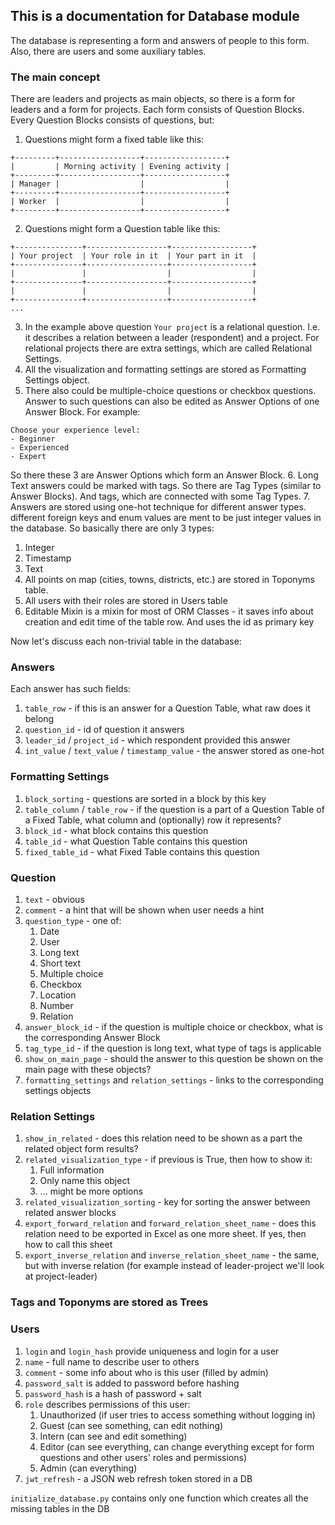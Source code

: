 ## This is a documentation for Database module

The database is representing a form and answers of people to this form.
Also, there are users and some auxiliary tables.

### The main concept
There are leaders and projects as main objects, so there is a form for
leaders and a form for projects. Each form consists of Question Blocks.
Every Question Blocks consists of questions, but:
1. Questions might form a fixed table like this:
```
+---------+------------------+------------------+
|         | Morning activity | Evening activity |
+---------+------------------+------------------+
| Manager |                  |                  |
+---------+------------------+------------------+
| Worker  |                  |                  |
+---------+------------------+------------------+
```
2. Questions might form a Question table like this:
```
+---------------+------------------+------------------+
| Your project  | Your role in it  | Your part in it  |
+---------------+------------------+------------------+
|               |                  |                  |
+---------------+------------------+------------------+
|               |                  |                  |
+---------------+------------------+------------------+
...
```
3. In the example above question `Your project` is a relational question.
I.e. it describes a relation between a leader (respondent) and a project.
For relational projects there are extra settings, which are called
Relational Settings.
4. All the visualization and formatting settings are stored as 
Formatting Settings object.
5. There also could be multiple-choice questions or checkbox questions.
Answer to such questions can also be edited as 
Answer Options of one Answer Block. For example:
```
Choose your experience level:
- Beginner
- Experienced
- Expert
```
So there these 3 are Answer Options which form an Answer Block.
6. Long Text answers could be marked with tags. So there are Tag Types 
(similar to Answer Blocks). 
And tags, which are connected with some Tag Types.
7. Answers are stored using one-hot technique for different answer types.
different foreign keys and enum values are ment to be just integer 
values in the database. So basically there are only 3 types:
   1. Integer
   2. Timestamp
   3. Text
8. All points on map (cities, towns, districts, etc.) are stored in 
Toponyms table.
9. All users with their roles are stored in Users table
10. Editable Mixin is a mixin for most of ORM Classes - it saves 
info about creation and edit time of the table row. And uses the id 
as primary key

Now let's discuss each non-trivial table in the database:
### Answers
Each answer has such fields:
1. `table_row` - if this is an answer for a Question Table, 
what raw does it belong
2. `question_id` - id of question it answers
3. `leader_id` / `project_id` - which respondent provided this answer
4. `int_value` / `text_value` / `timestamp_value` - the answer stored 
as one-hot 

### Formatting Settings
1. `block_sorting` - questions are sorted in a block by this key
2. `table_column` / `table_row` - if the question is a part of a 
Question Table of a Fixed Table, what column and (optionally) row
it represents?
3. `block_id` - what block contains this question
4. `table_id` - what Question Table contains this question
5. `fixed_table_id` - what Fixed Table contains this question

### Question
1. `text` - obvious
2. `comment` - a hint that will be shown when user needs a hint
3. `question_type` - one of:
   1. Date
   2. User
   3. Long text
   4. Short text
   5. Multiple choice
   6. Checkbox
   7. Location
   8. Number
   9. Relation
4. `answer_block_id` - if the question is multiple choice or checkbox, 
what is the corresponding Answer Block
5. `tag_type_id` - if the question is long text, what type of tags is 
applicable
6. `show_on_main_page` - should the answer to this question be shown 
on the main page with these objects?
7. `formatting_settings` and `relation_settings` - links to the 
corresponding settings objects

### Relation Settings
1. `show_in_related` - does this relation need to be shown as a part
the related object form results?
2. `related_visualization_type` - if previous is True, then how to
show it:
   1. Full information
   2. Only name this object
   3. ... might be more options
3. `related_visualization_sorting` - key for sorting the answer between 
related answer blocks
4. `export_forward_relation` and `forward_relation_sheet_name` - 
does this relation need to be exported in Excel as one more sheet.
If yes, then how to call this sheet
5. `export_inverse_relation` and `inverse_relation_sheet_name` - 
the same, but with inverse relation (for example instead of 
leader-project we'll look at project-leader)

### Tags and Toponyms are stored as Trees

### Users
1. `login` and `login_hash` provide uniqueness and login for a user
2. `name` - full name to describe user to others
3. `comment` - some info about who is this user (filled by admin)
4. `password_salt` is added to password before hashing
5. `password_hash` is a hash of password + salt
6. `role` describes permissions of this user:
   1. Unauthorized (if user tries to access something without 
logging in)
   2. Guest (can see something, can edit nothing)
   3. Intern (can see and edit something)
   4. Editor (can see everything, can change everything except for
form questions and other users' roles and permissions)
   5. Admin (can everything)
7. `jwt_refresh` - a JSON web refresh token stored in a DB

`initialize_database.py` contains only one function which creates 
all the missing tables in the DB
